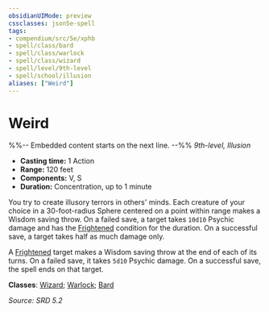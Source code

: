 ```yaml
---
obsidianUIMode: preview
cssclasses: json5e-spell
tags:
- compendium/src/5e/xphb
- spell/class/bard
- spell/class/warlock
- spell/class/wizard
- spell/level/9th-level
- spell/school/illusion
aliases: ["Weird"]
---
```

# Weird
%%-- Embedded content starts on the next line. --%%
*9th-level, Illusion*  

- **Casting time:** 1 Action
- **Range:** 120 feet
- **Components:** V, S
- **Duration:** Concentration, up to 1 minute

You try to create illusory terrors in others' minds. Each creature of your choice in a 30-foot-radius Sphere centered on a point within range makes a Wisdom saving throw. On a failed save, a target takes `10d10` Psychic damage and has the [Frightened](rules/conditions.md#Frightened) condition for the duration. On a successful save, a target takes half as much damage only.

A [Frightened](rules/conditions.md#Frightened) target makes a Wisdom saving throw at the end of each of its turns. On a failed save, it takes `5d10` Psychic damage. On a successful save, the spell ends on that target.

**Classes**: [Wizard](compendium/lists/list-spells-classes-wizard.md); [Warlock](compendium/lists/list-spells-classes-warlock.md); [Bard](compendium/lists/list-spells-classes-bard.md)

*Source: SRD 5.2*